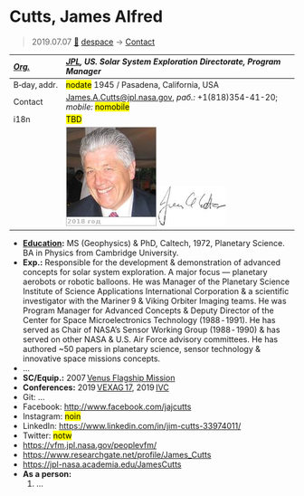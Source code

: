 # Cutts, James Alfred
> 2019.07.07 [🚀](../index/index.md) [despace](index.md) → [Contact](contact.md)

|*[Org.](contact.md)*|*[JPL](zz_jpl.md), US. Solar System Exploration Directorate, Program Manager*|
|:--|:--|
|B‑day, addr.|<mark>nodate</mark> 1945  / Pasadena, California, USA|
|Contact|<James.A.Cutts@jpl.nasa.gov>, *раб.:* +1(818)354-41-20; *mobile:* <mark>nomobile</mark>|
|i18n|<mark>TBD</mark>|
||[![](f/contact/c/cutts1_photo_thumb.jpg)](f/contact/c/cutts1_photo.jpg) [![](f/contact/c/cutts1_sign_thumb.jpg)](f/contact/c/cutts1_sign.png)|

   - **[Education](edu.md):** MS (Geophysics) & PhD, Caltech, 1972, Planetary Science. BA in Physics from Cambridge University.
   - **Exp.:** Responsible for the development & demonstration of advanced concepts for solar system exploration. A major focus — planetary aerobots or robotic balloons. He was Manager of the Planetary Science Institute of Science Applications International Corporation & a scientific investigator with the Mariner 9 & Viking Orbiter Imaging teams. He was Program Manager for Advanced Concepts & Deputy Director of the Center for Space Microelectronics Technology (1988 ‑ 1991). He has served as Chair of NASA’s Sensor Working Group (1988 ‑ 1990) & has served on other NASA & U.S. Air Force advisory committees. He has authored ~50 papers in planetary science, sensor technology & innovative space missions concepts.
   - …
   - **SC/Equip.:** 2007 [Venus Flagship Mission](venus_flagship_mission.md)
   - **Conferences:** 2019 [VEXAG 17](vexag_2019.md), 2019 [IVC](ivc_2019.md)
   - Git: …
   - Facebook: <http://www.facebook.com/jajcutts>
   - Instagram: <mark>noin</mark>
   - LinkedIn: <https://www.linkedin.com/in/jim-cutts-33974011/>
   - Twitter: <mark>notw</mark>
   - <https://vfm.jpl.nasa.gov/peoplevfm/>
   - <https://www.researchgate.net/profile/James_Cutts>
   - <https://jpl-nasa.academia.edu/JamesCutts>
   - **As a person:**
      1. …
